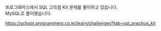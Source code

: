 프로그래머스에서 SQL 고득점 Kit 문제를 풀이하고 있습니다.  
MySQL로 풀이했습니다.  

https://school.programmers.co.kr/learn/challenges?tab=sql_practice_kit
